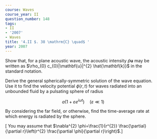```yaml
---
course: Waves
course_year: II
question_number: 148
tags:
- II
- '2007'
- Waves
title: '4.II $. 38 \mathrm{C} \quad$ '
year: 2007
---
```



Show that, for a plane acoustic wave, the acoustic intensity $\tilde{p} \mathbf{u}$ may be written as $\rho_{0} c_{0}|\mathbf{u}|^{2} \hat{\mathbf{k}}$ in the standard notation.

Derive the general spherically-symmetric solution of the wave equation. Use it to find the velocity potential $\phi(r, t)$ for waves radiated into an unbounded fluid by a pulsating sphere of radius

$$a\left(1+\varepsilon e^{i \omega t}\right) \quad(\varepsilon \ll 1)$$

By considering the far field, or otherwise, find the time-average rate at which energy is radiated by the sphere.

$\left[\right.$ You may assume that $\nabla^{2} \phi=\frac{1}{r^{2}} \frac{\partial}{\partial r}\left(r^{2} \frac{\partial \phi}{\partial r}\right)$.]